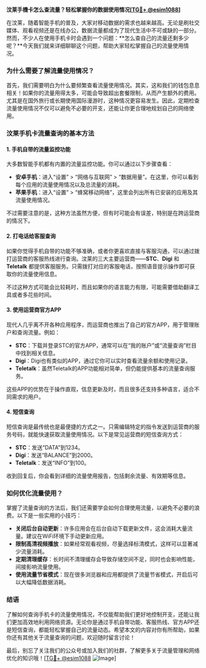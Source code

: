 **汶莱手機卡怎么查流量？轻松掌握你的数据使用情况[[TG💪+ @esim1088](https://t.me/s/esim1088)]**

在汶莱，随着智能手机的普及，大家对移动数据的需求也越来越高。无论是刷社交媒体、观看视频还是在线办公，数据流量都成为了现代生活中不可或缺的一部分。然而，不少人在使用手机卡时会遇到一个问题：**怎么查自己的流量还剩多少呢？**今天我们就来详细聊聊这个问题，帮助大家轻松掌握自己的流量使用情况。

### **为什么需要了解流量使用情况？**

首先，我们需要明白为什么要频繁查看流量使用情况。其实，这和我们的钱包息息相关！如果你的流量用得太多，可能会导致超出套餐限制，从而产生额外的费用。尤其是在国外旅行或长期使用国际漫游时，这种情况更容易发生。因此，定期检查流量使用情况不仅可以避免不必要的开支，还能让你更合理地规划自己的网络使用。

### **汶莱手机卡流量查询的基本方法**

#### **1. 手机自带的流量监控功能**
大多数智能手机都有内置的流量监控功能。你可以通过以下步骤查看：

- **安卓手机**：进入“设置” > “网络与互联网” > “数据用量”。在这里，你可以看到每个应用的流量使用情况以及总流量的消耗。
- **苹果手机**：进入“设置” > “蜂窝移动网络”，这里会列出所有已安装的应用及其流量使用情况。

不过需要注意的是，这种方法虽然方便，但有时可能会有误差，特别是在跨运营商的情况下。

#### **2. 打电话给客服查询**
如果你觉得手机自带的功能不够准确，或者你更喜欢直接与客服沟通，可以通过拨打运营商的客服热线进行查询。汶莱的三大主要运营商——**STC**、**Digi** 和 **Teletalk** 都提供客服服务。只需拨打对应的客服电话，按照语音提示操作即可获取你的流量使用信息。

不过这种方式可能会比较耗时，而且如果你的语言能力有限，可能需要借助翻译工具或者多花些时间。

#### **3. 使用运营商官方APP**
现代人几乎离不开各种应用程序，而运营商也推出了自己的官方APP，用于管理账户和查询流量。例如：

- **STC**：下载并登录STC的官方APP，通常可以在“我的账户”或“流量查询”栏目中找到相关信息。
- **Digi**：Digi也有类似的APP，通过它你可以实时查看流量余额和使用记录。
- **Teletalk**：虽然Teletalk的APP功能相对简单，但仍能提供基本的流量查询服务。

这些APP的优势在于操作直观，信息更新及时，而且很多还支持多种语言，适合不同需求的用户。

#### **4. 短信查询**
短信查询是最传统也是最便捷的方式之一。只需编辑特定的指令发送到运营商的服务号码，就能快速获取流量使用情况。以下是常见运营商的短信查询方式：

- **STC**：发送“DATA”到1234。
- **Digi**：发送“BALANCE”到2000。
- **Teletalk**：发送“INFO”到100。

收到回复后，你会看到详细的流量使用报告，包括剩余流量、有效期等信息。

### **如何优化流量使用？**

掌握了流量查询的方法后，我们还需要学会如何合理使用流量，以避免不必要的浪费。以下是一些实用的小技巧：

- **关闭后台自动更新**：许多应用会在后台自动下载更新文件，这会消耗大量流量。建议在WiFi环境下手动更新应用。
- **限制高清视频播放**：如果经常观看视频，尽量选择标清模式，这样可以显著减少流量消耗。
- **定期清理缓存**：长时间不清理缓存会导致存储空间不足，同时也会影响性能，间接影响流量使用。
- **使用流量节省模式**：现在很多浏览器和应用都提供了流量节省模式，开启后可以大幅降低数据消耗。

### **结语**

了解如何查询手机卡的流量使用情况，不仅能帮助我们更好地控制开支，还能让我们更加高效地利用网络资源。无论你是通过手机自带功能、客服热线、官方APP还是短信查询，都能轻松掌握自己的流量动态。希望本文的内容对你有所帮助，如果你还有其他关于流量查询的问题，欢迎随时留言讨论！

最后，别忘了关注我们的公众号或加入我们的社群，了解更多关于流量管理和网络优化的知识哦！[[TG💪+ @esim1088](https://t.me/s/esim1088) ![Image](https://i.postimg.cc/4NQfJmqS/Snipaste-2025-05-13-00-14-12.png)]